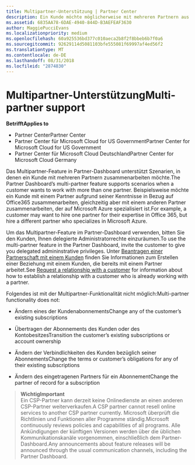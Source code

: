 ```yaml
---
title: Multipartner-Unterstützung | Partner Center
description: Ein Kunde möchte möglicherweise mit mehreren Partnern aus dem Programm für Cloud-Lösungsanbieter zusammenarbeiten, die sich auf unterschiedliche Dienste spezialisiert haben.
ms.assetid: 6835AA78-6DAE-4940-844D-B3AEFEAF3630
author: MaggiePucciEvans
ms.localizationpriority: medium
ms.openlocfilehash: 60a925536bd377c010aeca2b8f2f8bbeb6b7f0a6
ms.sourcegitcommit: 92629114d5081103bfe555081f69997af4ed56f2
ms.translationtype: MT
ms.contentlocale: de-DE
ms.lasthandoff: 08/31/2018
ms.locfileid: "2874830"
---
```

# <a name="multi-partner-support"></a><span data-ttu-id="2f954-103">Multipartner-Unterstützung</span><span class="sxs-lookup"><span data-stu-id="2f954-103">Multi-partner support</span></span>

**<span data-ttu-id="2f954-104">Betrifft</span><span class="sxs-lookup"><span data-stu-id="2f954-104">Applies to</span></span>**

-  <span data-ttu-id="2f954-105">Partner Center</span><span class="sxs-lookup"><span data-stu-id="2f954-105">Partner Center</span></span>
-  <span data-ttu-id="2f954-106">Partner Center für Microsoft Cloud for US Government</span><span class="sxs-lookup"><span data-stu-id="2f954-106">Partner Center for Microsoft Cloud for US Government</span></span>
-  <span data-ttu-id="2f954-107">Partner Center für Microsoft Cloud Deutschland</span><span class="sxs-lookup"><span data-stu-id="2f954-107">Partner Center for Microsoft Cloud Germany</span></span>

<span data-ttu-id="2f954-108">Das Multipartner-Feature in Partner-Dashboard unterstützt Szenarien, in denen ein Kunde mit mehreren Partnern zusammenarbeiten möchte.</span><span class="sxs-lookup"><span data-stu-id="2f954-108">The Partner Dashboard’s multi-partner feature supports scenarios when a customer wants to work with more than one partner.</span></span> <span data-ttu-id="2f954-109">Beispielsweise möchte ein Kunde mit einem Partner aufgrund seiner Kenntnisse in Bezug auf Office365 zusammenarbeiten, gleichzeitig aber mit einem anderen Partner zusammenarbeiten, der auf Microsoft Azure spezialisiert ist.</span><span class="sxs-lookup"><span data-stu-id="2f954-109">For example, a customer may want to hire one partner for their expertise in Office 365, but hire a different partner who specializes in Microsoft Azure.</span></span>

<span data-ttu-id="2f954-110">Um das Multipartner-Feature im Partner-Dashboard verwenden, bitten Sie den Kunden, Ihnen delegierte Administratorrechte einzuräumen.</span><span class="sxs-lookup"><span data-stu-id="2f954-110">To use the multi-partner feature in the Partner Dashboard, invite the customer to give you delegated admininstrative privileges.</span></span> <span data-ttu-id="2f954-111">Unter [Beantragen einer Partnerschaft mit einem Kunden](request-a-relationship-with-a-customer.md) finden Sie Informationen zum Erstellen einer Beziehung mit einem Kunden, die bereits mit einem Partner arbeitet.</span><span class="sxs-lookup"><span data-stu-id="2f954-111">See [Request a relationship with a customer](request-a-relationship-with-a-customer.md) for information about how to establish a relationship with a customer who is already working with a partner.</span></span>

<span data-ttu-id="2f954-112">Folgendes ist mit der Multipartner-Funktionalität nicht möglich:</span><span class="sxs-lookup"><span data-stu-id="2f954-112">Multi-partner functionality does not:</span></span>

-   <span data-ttu-id="2f954-113">Ändern eines der Kundenabonnements</span><span class="sxs-lookup"><span data-stu-id="2f954-113">Change any of the customer’s existing subscriptions</span></span>

-   <span data-ttu-id="2f954-114">Übertragen der Abonnements des Kunden oder des Kontobesitzes</span><span class="sxs-lookup"><span data-stu-id="2f954-114">Transition the customer’s existing subscriptions or account ownership</span></span>

-   <span data-ttu-id="2f954-115">Ändern der Verbindlichkeiten des Kunden bezüglich seiner Abonnements</span><span class="sxs-lookup"><span data-stu-id="2f954-115">Change the terms or customer’s obligations for any of their existing subscriptions</span></span>

-   <span data-ttu-id="2f954-116">Ändern des eingetragenen Partners für ein Abonnement</span><span class="sxs-lookup"><span data-stu-id="2f954-116">Change the partner of record for a subscription</span></span>

>**<span data-ttu-id="2f954-117">Wichtig</span><span class="sxs-lookup"><span data-stu-id="2f954-117">Important</span></span>**<br>
<span data-ttu-id="2f954-118">Ein CSP-Partner kann derzeit keine Onlinedienste an einen anderen CSP-Partner weiterverkaufen.</span><span class="sxs-lookup"><span data-stu-id="2f954-118">A CSP partner cannot resell online services to another CSP partner currently.</span></span> <span data-ttu-id="2f954-119">Microsoft überprüft die Richtlinien und Funktionen aller Programme ständig.</span><span class="sxs-lookup"><span data-stu-id="2f954-119">Microsoft continuously reviews policies and capabilities of all programs.</span></span> <span data-ttu-id="2f954-120">Alle Ankündigungen der künftigen Versionen werden über die üblichen Kommunikationskanäle vorgenommen, einschließlich dem Partner-Dashboard.</span><span class="sxs-lookup"><span data-stu-id="2f954-120">Any announcements about feature releases will be announced through the usual communication channels, including the Partner Dashboard.</span></span>  

 






